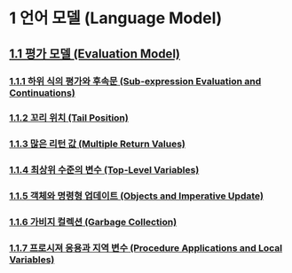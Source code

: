# 1 언어 모델 (Language Model)

## [1.1 평가 모델 (Evaluation Model)](evaluation-model.md)

<h3><a href="evaluation-model.html#sub-expression">1.1.1 하위 식의 평가와 후속문 (Sub-expression Evaluation and Continuations)</a></h3>

<h3><a href="evaluation-model.html#tail-position">1.1.2 꼬리 위치 (Tail Position)</a></h3>

<h3><a href="evaluation-model.html#multiple-return">1.1.3 많은 리턴 값 (Multiple Return Values)</a></h3>

<h3><a href="evaluation-model.html#top-level">1.1.4 최상위 수준의 변수 (Top-Level Variables)</a></h3>

<h3><a href="evaluation-model.html#object-imperative">1.1.5 객체와 명령형 업데이트 (Objects and Imperative Update)</a></h3>

<h3><a href="evaluation-model.html#garbage-collection">1.1.6 가비지 컬렉션 (Garbage Collection)</a></h3>

<h3><a href="evaluation-model.html#procedure-applications-and-local-variables">1.1.7 프로시져 응용과 지역 변수 (Procedure Applications and Local Variables)</a></h3>
